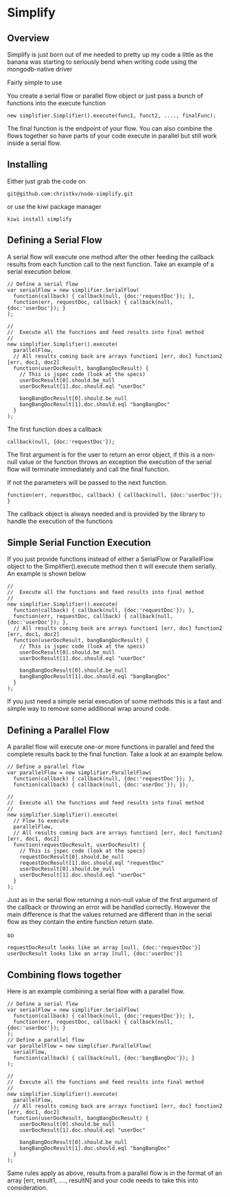 Simplify
===============

Overview
---------------
Simplify is just born out of me needed to pretty up my code a little as the banana was
starting to seriously bend when writing code using the mongodb-native driver

Fairly simple to use

You create a serial flow or parallel flow object or just pass a bunch of functions into the execute function

    new simplifier.Simplifier().execute(func1, funct2, ...., finalFunc);

The final function is the endpoint of your flow. You can also combine the flows together so have parts of your
code execute in parallel but still work inside a serial flow.


Installing
---------------
Either just grab the code on 
  
    git@github.com:christkv/node-simplify.git 

or use the kiwi package manager 

    kiwi install simplify


Defining a Serial Flow
---------------------------------------
A serial flow will execute one method after the other feeding the callback results from each function call to the
next function. Take an example of a serial execution below.

    // Define a serial flow
    var serialFlow = new simplifier.SerialFlow(
      function(callback) { callback(null, {doc:'requestDoc'}); }, 
      function(err, requestDoc, callback) { callback(null, {doc:'userDoc'}); }
    );
  
    //
    //  Execute all the functions and feed results into final method
    //  
    new simplifier.Simplifier().execute(
      parallelFlow,
      // All results coming back are arrays function1 [err, doc] function2 [err, doc1, doc2]
      function(userDocResult, bangBangDocResult) { 
        // This is jspec code (look at the specs)
        userDocResult[0].should.be_null
        userDocResult[1].doc.should.eql "userDoc"
      
        bangBangDocResult[0].should.be_null
        bangBangDocResult[1].doc.should.eql "bangBangDoc"
      }
    );        
  
The first function does a callback
  
    callback(null, {doc:'requestDoc'});
  
The first argument is for the user to return an error object, if this is a non-null value or the function throws an exception the
execution of the serial flow will terminate immediately and call the final function.

If not the parameters will be passed to the next function.

    function(err, requestDoc, callback) { callback(null, {doc:'userDoc'}); }
  
The callback object is always needed and is provided by the library to handle the execution of the functions

Simple Serial Function Execution
---------------------------------------
If you just provide functions instead of either a SerialFlow or ParallelFlow object to the Simplifier().execute method then
it will execute them serially. An example is shown below

    //
    //  Execute all the functions and feed results into final method
    //  
    new simplifier.Simplifier().execute(
      function(callback) { callback(null, {doc:'requestDoc'}); }, 
      function(err, requestDoc, callback) { callback(null, {doc:'userDoc'}); },
      // All results coming back are arrays function1 [err, doc] function2 [err, doc1, doc2]
      function(userDocResult, bangBangDocResult) { 
        // This is jspec code (look at the specs)
        userDocResult[0].should.be_null
        userDocResult[1].doc.should.eql "userDoc"
    
        bangBangDocResult[0].should.be_null
        bangBangDocResult[1].doc.should.eql "bangBangDoc"
      }
    );        

If you just need a simple serial execution of some methods this is a fast and simple way to remove some additional wrap around
code.


Defining a Parallel Flow
---------------------------------------
A parallel flow will execute one-or more functions in parallel and feed the complete results back to the final function.
Take a look at an example below.

    // Define a parallel flow
    var parallelFlow = new simplifier.ParallelFlow(
      function(callback) { callback(null, {doc:'requestDoc'}); }, 
      function(callback) { callback(null, {doc:'userDoc'}); });

    //
    //  Execute all the functions and feed results into final method
    //  
    new simplifier.Simplifier().execute(
      // Flow to execute
      parallelFlow,
      // All results coming back are arrays function1 [err, doc] function2 [err, doc1, doc2]
      function(requestDocResult, userDocResult) { 
        // This is jspec code (look at the specs)
        requestDocResult[0].should.be_null
        requestDocResult[1].doc.should.eql "requestDoc"
        userDocResult[0].should.be_null
        userDocResult[1].doc.should.eql "userDoc"
      }
    ); 

Just as in the serial flow returning a non-null value of the first argument of the callback or throwing an error will be handled correctly.
However the main difference is that the values returned are different than in the serial flow as they contain the entire function return state.

so

    requestDocResult looks like an array [null, {doc:'requestDoc'}]
    userDocResult looks like an array [null, {doc:'userDoc'}]
  

Combining flows together
---------------------------------------
Here is an example combining a serial flow with a parallel flow.

    // Define a serial flow
    var serialFlow = new simplifier.SerialFlow(
      function(callback) { callback(null, {doc:'requestDoc'}); }, 
      function(err, requestDoc, callback) { callback(null, {doc:'userDoc'}); }
    );
    // Define a parallel flow
    var parallelFlow = new simplifier.ParallelFlow(
      serialFlow, 
      function(callback) { callback(null, {doc:'bangBangDoc'}); }
    );

    //
    //  Execute all the functions and feed results into final method
    //  
    new simplifier.Simplifier().execute(
      parallelFlow,
      // All results coming back are arrays function1 [err, doc] function2 [err, doc1, doc2]
      function(userDocResult, bangBangDocResult) { 
        userDocResult[0].should.be_null
        userDocResult[1].doc.should.eql "userDoc"
    
        bangBangDocResult[0].should.be_null
        bangBangDocResult[1].doc.should.eql "bangBangDoc"
      }
    );        

Same rules apply as above, results from a parallel flow is in the format of an array [err, result1, ...., resultN] and your code needs
to take this into consideration.


